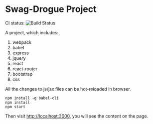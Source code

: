 Swag-Drogue Project
=================

CI status: ![Build Status](https://travis-ci.org/Yvette14/es6-project-demo.svg?branch=master)

A project, which includes:

1. webpack
2. babel
3. express
4. jquery
5. react
6. react-router
7. bootstrap
8. css

All the changes to js/jsx files can be hot-reloaded in browser.

```
npm install -g babel-cli
npm install
npm start
```

Then visit <http://localhost:3000>, you will see the content on the page.



